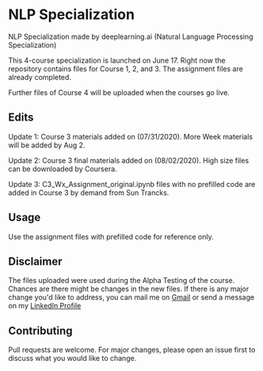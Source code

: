 # NLP Specialization

NLP Specialization made by deeplearning.ai (Natural Language Processing Specialization)

This 4-course specialization is launched on June 17. Right now the repository contains files for Course 1, 2, and 3. The assignment files are already completed.

Further files of Course 4 will be uploaded when the courses go live.

## Edits
Update 1: Course 3 materials added on (07/31/2020). More Week materials will be added by Aug 2.

Update 2: Course 3 final materials added on (08/02/2020). High size files can be downloaded by Coursera.

Update 3: C3_Wx_Assignment_original.ipynb files with no prefilled code are added in Course 3 by demand from Sun Trancks.

## Usage

Use the assignment files with prefilled code for reference only.

## Disclaimer
The files uploaded were used during the Alpha Testing of the course. Chances are there might be changes in the new files. If there is any major change you'd like to address, you can mail me on [Gmail](mailto:sachin27071998@gmail.com) or send a message on my [LinkedIn Profile](https://www.linkedin.com/in/sachinwani27/)

## Contributing
Pull requests are welcome. For major changes, please open an issue first to discuss what you would like to change.





